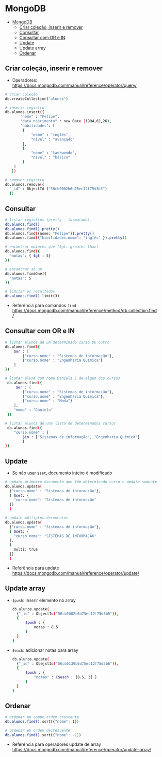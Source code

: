 # MongoDB

- [MongoDB](#mongodb)
  - [Criar coleção, inserir e remover](#criar-cole%c3%a7%c3%a3o-inserir-e-remover)
  - [Consultar](#consultar)
  - [Consultar com OR e IN](#consultar-com-or-e-in)
  - [Update](#update)
  - [Update array](#update-array)
  - [Ordenar](#ordenar)

## Criar coleção, inserir e remover

- Operadores: https://docs.mongodb.com/manual/reference/operator/query/

```bash
# criar coleção
db.createCollection("alunos")

# inserir registro
db.alunos.insert({
       "nome" : "Felipe",
       "data_nascimento" : new Date (1994,02,26),
       "habilidades": [
        {
            "nome" : "inglês",
            "nível" : "avançado"
        },
        {
            "nome" : "taekwondo",
            "nível" : "básico"
        }
    ]
   })

# remover registro
db.alunos.remove({
  "_id" : ObjectId ("56cb0002b6d75ec12f75d3b5")
  })

```

## Consultar

```bash
# listar registros (pretty - formatado)
db.alunos.find()
db.alunos.find().pretty()
db.alunos.find({nome: "Felipe"}).pretty()
db.alunos.find({"habilidades.nome": "inglês" }).pretty()
```

```bash
# encontrar maiores que ($gt: greater than)
db.alunos.find({
  "notas": { $gt : 5}
})
```
```bash
# encontrar só um
db.alunos.findOne({
  "notas": 5
})

# limitar os resultados
db.alunos.find().limit(3)

```

- Referência para comandos `find`
  https://docs.mongodb.com/manual/reference/method/db.collection.find/

## Consultar com OR e IN

```bash
# listar alunos de um determinado curso OU outro
db.alunos.find({
    $or : [
        {"curso.nome" : "Sistemas de informação"},
        {"curso.nome" : "Engenharia Química"}
    ]
})

# listar aluna com nome Daniela E de algum dos cursos
 db.alunos.find({
     $or : [
        {"curso.nome" : "Sistemas de informação"},
        {"curso.nome" : "Engenharia Química"},
        {"curso.nome" : "Moda"}
    ],
    "nome" : "Daniela"
 })

# listar alunos de uma lista de determinados cursos
 db.alunos.find({
    "curso.nome" : {
        $in : ["Sistemas de informação", "Engenharia Química"]
        }
})
```

## Update

- Se não usar `$set`, documento inteiro é modificado

```bash
# update primeiro documento que têm determinado curso e update somente o campo curso
db.alunos.update(
  {"curso.nome" : "Sistemas de informação"},
  { $set: {
    "curso.nome": "Sistemas de informação"
  }}
  )

# update múltiplos documentos
db.alunos.update(
  {"curso.nome" : "Sistemas de informação"},
  { $set: {
    "curso.nome": "SISTEMAS DE INFORMAÇÃO"
  },
  {
    multi: true
  }}
  )
```

- Referência para update
  https://docs.mongodb.com/manual/reference/operator/update/

## Update array

- `$push`: inserir elemento no array
  ```bash
  db.alunos.update(
    {"_id" : ObjectId("56cb0002b6d75ec12f75d3b5")},
    {
        $push : {
            notas : 8.5
        }
    }
  )
  ```
  
- `$each`: adicionar notas para array
  ```bash
  db.alunos.update(
    {"_id" : ObejctId("56cb0139b6d75ec12f75d3b6")},
    {
        $push : {
            "notas" : {$each : [8.5, 3] }
        }
    }
  )
  ```

## Ordenar

  ```bash
  # ordenar um campo ordem crescente
  db.alunos.find().sort({"nome": 1})
  
  # ordenar em ordem decrescente
  db.alunos.find().sort({"nome": -1})
  ```


- Referência para operadores update de array
https://docs.mongodb.com/manual/reference/operator/update-array/
